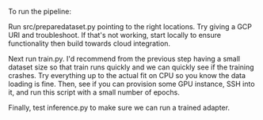 To run the pipeline: 

Run src/preparedataset.py pointing to the right locations. Try giving a GCP URI and troubleshoot. If that's not working, start locally to ensure functionality then build towards cloud integration. 

Next run train.py. I'd recommend from the previous step having a small dataset size so that train runs quickly and we can quickly see if the training crashes. Try everything up to the actual fit on CPU so you know the data loading is fine. 
Then, see if you can provision some GPU instance, SSH into it, and run this script with a small number of epochs. 

Finally, test inference.py to make sure we can run a trained adapter. 



